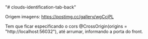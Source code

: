 "# clouds-identification-tab-back" 

Origem imagens: https://postimg.cc/gallery/wgCcjPL

Tem que ficar especificando o cors @CrossOrigin(origins = "http://localhost:56032"), até arrumar, informando a porta do front.
